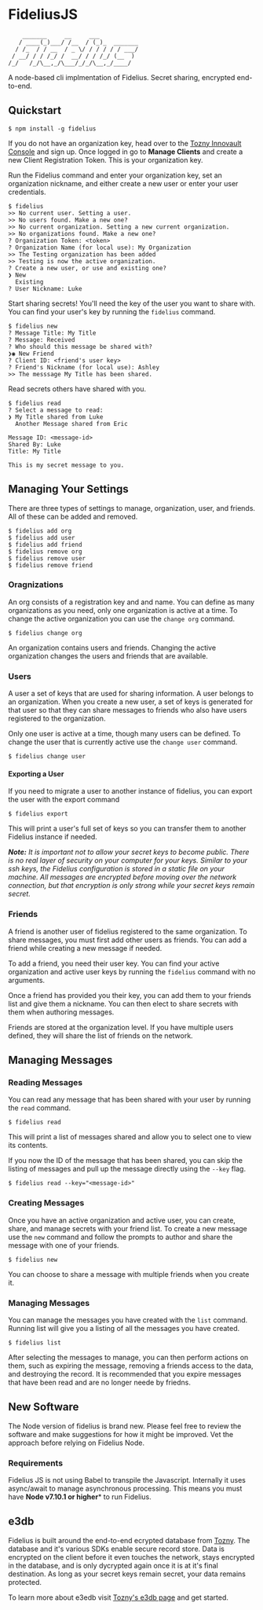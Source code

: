 # FideliusJS

```
    _______     __     ___
   / ____(_)___/ /__  / (_)_  _______
  / /_  / / __  / _ \/ / / / / / ___/
 / __/ / / /_/ /  __/ / / /_/ (__  )
/_/   /_/\__,_/\___/_/_/\__,_/____/
```

A node-based cli implmentation of Fidelius. Secret sharing, encrypted end-to-end.

## Quickstart

```
$ npm install -g fidelius
```

If you do not have an organization key, head over to the [Tozny Innovault Console](https://console.tozny.com/) and sign up. Once logged in go to **Manage Clients** and create a new Client Registration Token. This is your organization key.

Run the Fidelius command and enter your organization key, set an organization nickname, and either create a new user or enter your user credentials.

```
$ fidelius
>> No current user. Setting a user.
>> No users found. Make a new one?
>> No current organization. Setting a new current organization.
>> No organizations found. Make a new one?
? Organization Token: <token>
? Organization Name (for local use): My Organization
>> The Testing organization has been added
>> Testing is now the active organization.
? Create a new user, or use and existing one?
❯ New
  Existing
? User Nickname: Luke
```

Start sharing secrets! You'll need the key of the user you want to share with. You can find your user's key by running the `fidelius` command.

```
$ fidelius new
? Message Title: My Title
? Message: Received
? Who should this message be shared with?
❯◉ New Friend
? Client ID: <friend's user key>
? Friend's Nickname (for local use): Ashley
>> The messsage My Title has been shared.
```

Read secrets others have shared with you.

```
$ fidelius read
? Select a message to read:
❯ My Title shared from Luke
  Another Message shared from Eric

Message ID: <message-id>
Shared By: Luke
Title: My Title

This is my secret message to you.
```

## Managing Your Settings

There are three types of settings to manage, organization, user, and friends. All of these can be added and removed.

```
$ fidelius add org
$ fidelius add user
$ fidelius add friend
$ fidelius remove org
$ fidelius remove user
$ fidelius remove friend
```

### Oragnizations

An org consists of a registration key and and name. You can define as many organizations as you need, only one organization is active at a time. To change the active organization you can use the `change org` command.

```
$ fidelius change org
```

An organization contains users and friends. Changing the active organization changes the users and friends that are available.

### Users

A user a set of keys that are used for sharing information. A user belongs to an organization. When you create a new user, a set of keys is generated for that user so that they can share messages to friends who also have users registered to the organization.

Only one user is active at a time, though many users can be defined. To change the user that is currently active use the `change user` command.

```
$ fidelius change user
```

#### Exporting a User

If you need to migrate a user to another instance of fidelius, you can export the user with the export command

```
$ fidelius export
```

This will print a user's full set of keys so you can transfer them to another Fidelius instance if needed.

_**Note:** It is important not to allow your secret keys to become public. There is no real layer of security on your computer for your keys. Similar to your ssh keys, the Fidelius configuration is stored in a static file on your machine. All messages are encrypted before moving over the network connection, but that encryption is only strong while your secret keys remain secret._

### Friends

A friend is another user of fidelius registered to the same organization. To share messages, you must first add other users as friends. You can add a friend while creating a new message if needed.

To add a friend, you need their user key. You can find your active organization and active user keys by running the `fidelius` command with no arguments.

Once a friend has provided you their key, you can add them to your friends list and give them a nickname. You can then elect to share secrets with them when authoring messages.

Friends are stored at the organization level. If you have multiple users defined, they will share the list of friends on the network.

## Managing Messages

### Reading Messages

You can read any message that has been shared with your user by running the `read` command.

```
$ fidelius read
```

This will print a list of messages shared and allow you to select one to view its contents.

If you now the ID of the message that has been shared, you can skip the listing of messages and pull up the message directly using the `--key` flag.

```
$ fidelius read --key="<message-id>"
```

### Creating Messages

Once you have an active organization and active user, you can create, share, and manage secrets with your friend list. To create a new message use the `new` command and follow the prompts to author and share the message with one of your friends.

```
$ fidelius new
```

You can choose to share a message with multiple friends when you create it.

### Managing Messages

You can manage the messages you have created with the `list` command. Running list will give you a listing of all the messages you have created.

```
$ fidelius list
```

After selecting the messages to manage, you can then perform actions on them, such as expiring the message, removing a friends access to the data, and destroying the record. It is recommended that you expire messages that have been read and are no longer neede by friedns.

## New Software

The Node version of fidelius is brand new. Please feel free to review the software and make suggestions for how it might be improved. Vet the approach before relying on Fidelius Node.

### Requirements

Fidelius JS is not using Babel to transpile the Javascript. Internally it uses async/await to manage asynchronous processing. This means you must have **Node v7.10.1 or higher*** to run Fidelius.

## e3db

Fidelius is built around the end-to-end ecrypted database from [Tozny](https://tozny.com/). The database and it's various SDKs enable secure record store. Data is encrypted on the client before it even touches the network, stays encrypted in the database, and is only dycrypted again once it is at it's final destination. As long as your secret keys remain secret, your data remains protected.

To learn more about e3edb visit [Tozny's e3db page](https://tozny.com/e3db/) and get started.
